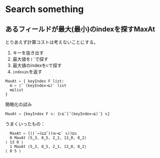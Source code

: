 # Search something

## あるフィールドが最大(最小)のindexを探すMaxAt

とりあえず計算コストは考えないことにする。

1. キーを抜き出す
1. 最大値を`⌈´`で探す
1. 最大値のindexを`⊏`で探す
1. `index⊒𝕩`を返す

```apl
MaxAt ← { keyIndex F list:
  m ← ⌈˝ (keyIndex⊸⊑)¨ list
  m⊑list
}
```

簡略化の試み

```apl
MaxAt ← {keyIndex F 𝕩: {⊢⊑˜⌈˝(keyIndex⊸⊑)¨} 𝕩}
```

うまくいったもの：

```apl
  MaxAt ← {(⌈´⊸(⊑⊒˜)(𝕨⊸⊑¨ 𝕩))⊑𝕩
  0 MaxAt ⟨5‿3, 0‿5, 2‿1, 13‿0, 8‿2⟩
⟨ 13 0 ⟩
  1 MaxAt ⟨5‿3, 0‿5, 2‿1, 13‿0, 8‿2⟩
⟨ 0 5 ⟩
```
